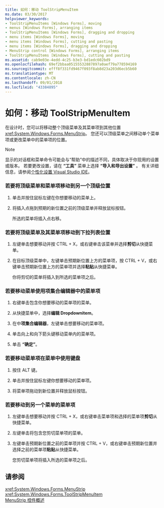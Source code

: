 ```yaml
---
title: 如何：移动 ToolStripMenuItem
ms.date: 03/30/2017
helpviewer_keywords:
- ToolStripMenuItems [Windows Forms], moving
- menus [Windows Forms], arranging items
- ToolStripMenuItems [Windows Forms], dragging and dropping
- menu items [Windows Forms], moving
- menu items [Windows Forms], cutting and pasting
- menu items [Windows Forms], dragging and dropping
- MenuStrip control [Windows Forms], arranging items
- ToolStripMenuItems [Windows Forms], cutting and pasting
ms.assetid: cab9e03e-4edd-4c25-b3e3-bd1edc602bd9
ms.openlocfilehash: 69ef2bbaa05155532887897a0aef79a778594169
ms.sourcegitcommit: efff8f331fd9467f093f8ab8d23a203d6ecb5b60
ms.translationtype: MT
ms.contentlocale: zh-CN
ms.lasthandoff: 09/01/2018
ms.locfileid: "43384895"
---
```

# <a name="how-to-move-toolstripmenuitems"></a>如何：移动 ToolStripMenuItem
在设计时，您可以将移动整个顶级菜单及其菜单项到其他位置<xref:System.Windows.Forms.MenuStrip>。 您还可以顶级菜单之间移动单个菜单项或更改菜单中的菜单项的位置。  
  
> [!NOTE]
>  显示的对话框和菜单命令可能会与“帮助”中的描述不同，具体取决于你现用的设置或版本。 若要更改设置，请在 **“工具”** 菜单上选择 **“导入和导出设置”** 。 有关详细信息，请参阅[个性化设置 Visual Studio IDE](/visualstudio/ide/personalizing-the-visual-studio-ide)。  
  
### <a name="to-move-a-top-level-menu-and-its-menu-items-to-another-top-level-location"></a>若要将顶级菜单和菜单项移动到另一个顶级位置  
  
1.  单击并按住鼠标左键在你想要移动的菜单上。  
  
2.  将插入点拖到预期的新位置之前的顶级菜单并释放鼠标按钮。  
  
     所选的菜单将插入点右移。  
  
### <a name="to-move-a-top-level-menu-and-its-menu-items-to-a-drop-down-location"></a>若要将顶级菜单及其菜单项移动到下拉列表位置  
  
1.  左键单击想要移动并按 CTRL + X，或右键单击该菜单并选择**剪切**从快捷菜单。  
  
2.  在目标顶级菜单中，左键单击预期新位置上方的菜单项，按 CTRL + V，或右键单击预期新位置上方的菜单项并选择**粘贴**从快捷菜单。  
  
     你将剪切的菜单将插入到所选的菜单项之后。  
  
### <a name="to-move-a-menu-item-within-a-menu-using-the-items-collection-editor"></a>若要移动菜单使用项集合编辑器中的菜单项  
  
1.  右键单击包含你想要移动的菜单项的菜单。  
  
2.  从快捷菜单中，选择**编辑 Dropdownitem**。  
  
3.  在中**项集合编辑器**，左键单击想要移动的菜单项。  
  
4.  单击向上和向下箭头键移动菜单内的菜单项。  
  
5.  单击 **“确定”**。  
  
### <a name="to-move-a-menu-item-within-a-menu-using-the-keyboard"></a>若要移动菜单项在菜单中使用键盘  
  
1.  按住 ALT 键。  
  
2.  单击并按住鼠标左键你想要移动的菜单项。  
  
3.  将菜单项拖动到新位置并释放鼠标按钮。  
  
### <a name="to-move-a-menu-item-to-another-menu"></a>若要移动到另一个菜单的菜单项  
  
1.  左键单击想要移动并按 CTRL + X，或右键单击菜单项和选择的菜单项**剪切**从快捷菜单。  
  
2.  左键单击将包含您剪切菜单项的菜单。  
  
3.  左键单击预期新位置之前的菜单项并按 CTRL + V，或右键单击预期新位置并选择之前的菜单项**粘贴**从快捷菜单。  
  
     您剪切菜单项将插入所选的菜单项之后。  
  
## <a name="see-also"></a>请参阅  
 <xref:System.Windows.Forms.MenuStrip>  
 <xref:System.Windows.Forms.ToolStripMenuItem>  
 [MenuStrip 控件概述](../../../../docs/framework/winforms/controls/menustrip-control-overview-windows-forms.md)
